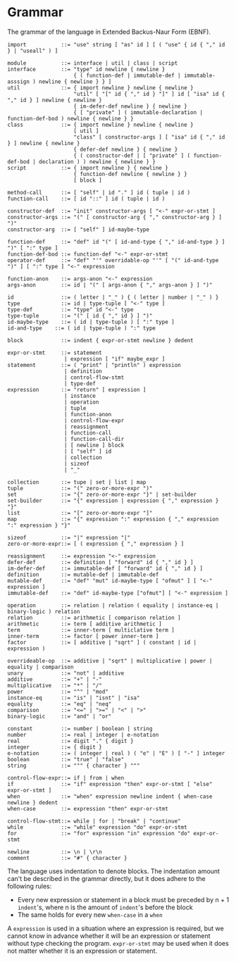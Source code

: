# Grammar

The grammar of the language in Extended Backus-Naur Form (EBNF).

    import           ::= "use" string [ "as" id ] [ ( "use" { id { "," id } | "useall" ) ]
    
    module           ::= interface | util | class | script
    interface        ::= "type" id newline { newline }
                         { ( function-def | immutable-def | immutable-asssign ) newline { newline } } ]
    util             ::= { import newline } newline { newline } 
                         "util" [ "[" id { "," id } "]" ] id [ "isa" id { "," id } ] newline { newline }
                         { im-defer-def newline } { newline }
                         { [ "private" ] ( immutable-declaration | function-def-bod ) newline { newline } }
    class            ::= { import newline } newline { newline }
                         [ util ]
                         "class" [ constructor-args ] [ "isa" id { "," id } ] newline { newline } 
                         { defer-def newline } { newline }
                         { ( constructor-def | [ "private" ] ( function-def-bod | declaration ) ) newline { newline } }
    script           ::= { import newline } { newline } 
                         { function-def newline { newline } } 
                         [ block ]
    
    method-call      ::= [ "self" | id "." ] id ( tuple | id )
    function-call    ::= [ id "::" ] id ( tuple | id )
    
    constructor-def  ::= "init" constructor-args [ "<-" expr-or-stmt ]
    constructor-args ::= "(" [ constructor-arg { "," constructor-arg } ] ")"
    constructor-arg  ::= [ "self" ] id-maybe-type
    
    function-def     ::= "def" id "(" [ id-and-type { "," id-and-type } ] ")" [ ":" type ]
    function-def-bod ::= function-def "<-" expr-or-stmt
    operator-def     ::= "def" "'" overridable-op "'" [ "(" id-and-type ")" ] [ ":" type ] "<-" expression
    
    function-anon    ::= args-anon "<-" expression
    args-anon        ::= id | "(" [ args-anon { "," args-anon } ] ")"
    
    id               ::= ( letter | "_" ) { ( letter | number | "_" ) }
    type             ::= id | type-tuple [ "<-" type ]
    type-def         ::= "type" id "<-" type
    type-tuple       ::= "(" [ id { "," id } ] ")" 
    id-maybe-type    ::= ( id | type-tuple ) [ ":" type ]
    id-and-type    ::= ( id | type-tuple ) ":" type
    
    block            ::= indent { expr-or-stmt newline } dedent
    
    expr-or-stmt     ::= statement 
                      | expression [ "if" maybe_expr ]
    statement        ::= ( "print" | "println" ) expression 
                      | definition 
                      | control-flow-stmt
                      | type-def
    expression       ::= "return" [ expression ] 
                      | instance
                      | operation 
                      | tuple 
                      | function-anon
                      | control-flow-expr 
                      | reassignment 
                      | function-call 
                      | function-call-dir 
                      | [ newline ] block
                      | [ "self" ] id
                      | collection
                      | sizeof
                      | "_"
    
    collection       ::= tupe | set | list | map
    tuple            ::= "(" zero-or-more-expr ")"
    set              ::= "{" zero-or-more-expr "}" | set-builder
    set-builder      ::= "{" expression | expression { "," expression } "}"
    list             ::= "[" zero-or-more-expr "]"
    map              ::= "{" expression ":" expression { "," expression ":" expression } "}"
    
    sizeof           ::= "|" expression "|"
    zero-or-more-expr::= [ ( expression { "," expression } ]
    
    reassignment     ::= expression "<-" expression
    defer-def        ::= definition [ "forward" id { "," id } ]
    im-defer-def     ::= immutable-def [ "forward" id { "," id } ]
    definition       ::= mutable-def | immutable-def
    mutable-def      ::= "def" "mut" id-maybe-type [ "ofmut" ] [ "<-" expression ]
    immutable-def    ::= "def" id-maybe-type ["ofmut"] [ "<-" expression ]

    operation        ::= relation | relation ( equality | instance-eq | binary-logic ) relation
    relation         ::= arithmetic [ comparison relation ]
    arithmetic       ::= term [ additive arithmetic ]
    term             ::= inner-term [ multiclative term ]
    inner-term       ::= factor [ power inner-term ]
    factor           ::= [ additive | "sqrt" ] ( constant | id | expression )
    
    overrideable-op  ::= additive | "sqrt" | multiplicative | power | equality | comparison
    unary            ::= "not" | additive
    additive         ::= "+" | "-"
    multiplicative   ::= "*" | "/"
    power            ::= "^" | "mod"
    instance-eq      ::= "is" | "isnt" | "isa"
    equality         ::= "eq" | "neq"
    comparison       ::= "<=" | ">=" | "<" | ">"
    binary-logic     ::= "and" | "or"
    
    constant         ::= number | boolean | string
    number           ::= real | integer | e-notation
    real             ::= digit "." { digit }
    integer          ::= { digit }
    e-notation       ::= ( integer | real ) ( "e" | "E" ) [ "-" ] integer
    boolean          ::= "true" | "false"
    string           ::= """ { character } """
                                     
    control-flow-expr::= if | from | when
    if               ::= "if" expression "then" expr-or-stmt [ "else" expr-or-stmt ]
    when             ::= "when" expression newline indent { when-case newline } dedent
    when-case        ::= expression "then" expr-or-stmt
    
    control-flow-stmt::= while | for | "break" | "continue"
    while            ::= "while" expression "do" expr-or-stmt
    for              ::= "for" expression "in" expression "do" expr-or-stmt
    
    newline          ::= \n | \r\n
    comment          ::= "#" { character }

The language uses indentation to denote blocks. The indentation amount can't be described in the grammar directly, 
but it does adhere to the following rules:

* Every new expression or statement in a block must be preceded by n + 1 `indent`'s, where n is the amount of 
  `indent`'s before the block
* The same holds for every new `when-case` in a `when`

A `expression` is used in a situation where an expression is required, but we cannot know in advance whether it will be
an expression or statement without type checking the program.
`expr-or-stmt` may be used when it does not matter whether it is an expression or statement.
               